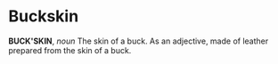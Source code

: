 # Buckskin

**BUCK'SKIN**, _noun_ The skin of a buck. As an adjective, made of leather prepared from the skin of a buck.